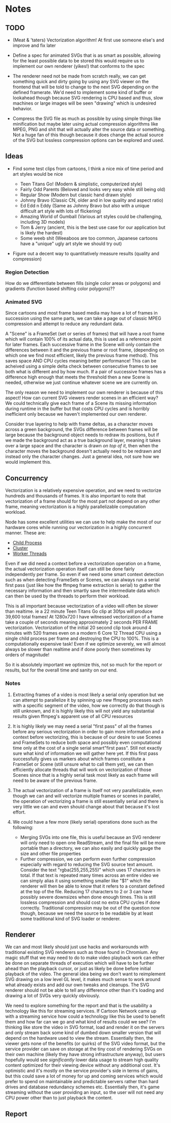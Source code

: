 # Notes

## TODO

* (Meat & 'taters) Vectorization algorithm! At first use someone else's and improve and fix later

* Define a spec for animated SVGs that is as smart as possible, allowing for the least possible data to be stored
  this would require us to implement our own renderer (yikes!) that conforms to the spec
  
* The renderer need not be made from scratch really, we can get something quick and dirty going by
  using any SVG viewer on the frontend that will be told to change to the next SVG depending on the defined framerate.
  We'd need to implement some kind of buffer or lookahead though because SVG rendering is CPU based and thus, slow
  machines or large images will be seen "drawing" which is undesired behavior.
  
* Compress the SVG file as much as possible by using simple things like minification but maybe later using
  actual compression algorithms like MPEG, PNG and shit that will actually alter the source data or something.
  Not a huge fan of this though because it does change the actual source of the SVG but lossless compression options
  can be explored and used.

## Ideas

* Find some test clips from cartoons, I think a nice mix of time period and art styles would be nice
    * Teen Titans Go! (Modern & simplistic, computerized style)
    * Fairly Odd Parents (Beloved and looks very easy while still being old)
    * Regular Show (Modern but classic hand drawn style)
    * Johnny Bravo (Classic CN, older and in low quality and aspect ratio)
    * Ed Edd n Eddy (Same as Johnny Bravo but also with a unique difficult art style with lots of flickering)
    * Amazing World of Gumball (Various art styles could be challenging, including 3D models)
    * Tom & Jerry (ancient, this is the best use case for our application but is likely the hardest)
    * Some weeb shit (Weeaboos are too common, Japanese cartoons have a "unique" ugly art style we should try out)

* Figure out a decent way to quantitatively measure results (quality and compression)

### Region Detection

How do we differentiate between fills (single color areas or polygons) and gradients (function based shifting color 
polygons)??

### Animated SVG

Since cartoons and most frame based media may have a lot of frames in succession using the same parts, we can take 
a page out of classic MPEG compression and attempt to reduce any redundant data.

A "Scene" is a FrameSet (set or series of frames) that will have a root frame which will contain 100% of its actual
data, this is used as a reference point for later frames. Each successive frame in the Scene will only contain the 
differences between it and the previous frame or root frame, (depending on which one we find most efficient, likely 
the previous frame method). This saves space AND CPU cycles meaning better performance! This can be acheived using a 
simple delta check between consecutive frames to see both what is different and by how much. If a pair of successive 
frames has a difference high enough that meets the threshold then a new Scene is needed, otherwise we just continue 
whatever scene we are currently on.

The only reason we need to implement our own renderer is because of this aspect! How can current SVG viewers render 
scenes in an efficient way? We could technically give each frame of a Scene its missing information during runtime 
in the buffer but that costs CPU cycles and is horribly inefficient only because we haven't implemented our own 
renderer.

Consider true layering to help with frame deltas, as a character moves across a green background, the SVGs difference
between frames will be large because the background object needs to redraw its positions, but if we made the background
act as a true background layer, meaning it takes over a large space and the character is drawn _on top of it_, then when
the character moves the background doesn't actually need to be redrawn and instead only the character changes. Just a 
general idea, not sure how we would implement this.

## Concurrency

Vectorization is a relatively expensive operation, and we need to vectorize hundreds and thousands of frames. It is 
also important to note that vectorization of a frame should for the most part not depend on any other frame, meaning 
vectorization is a highly parallelizable computation workload.

Node has some excellent utilities we can use to help make the most of our hardware cores while running our 
vectorization in a highly concurrent manner. These are:

* [Child Process](https://nodejs.org/api/child_process.html)
* [Cluster](https://nodejs.org/api/cluster.html)
* [Worker Threads](https://nodejs.org/api/worker_threads.html)

Even if we did need a context before a vectorization operation on a frame, the actual vectorization operation 
itself can still be done fairly independently per frame. So even if we need some smart context detection such as 
when detecting FrameSets or Scenes, we can always run a serial first pass (just like how the ffmpeg frame extraction 
is serial) to gather the necessary information and then smartly save the intermediate data which can then be used 
by the threads to perform their workload.

This is all important because vectorization of a video will often be slower than realtime. ie a 22 minute Teen Titans 
Go clip at 30fps will produce 39,600 total frames! At 1280x720 I have witnessed vectorization of a frame take a couple 
of seconds meaning approximately 2 seconds PER FRAME vectorization. Vectorization of the initial 20 second clip took 
around 4 minutes with 520 frames even on a modern 6 Core 12 Thread CPU using a single child process per frame and 
destroying the CPU to 100%. This is a computationally expensive task! Even if we optimize severely, we will almost 
always be slower than realtime and if done poorly then sometimes by orders of magnitude!

So it is absolutely important we optimize this, not so much for the report or results, but for the overall time 
and sanity on our end.


### Notes

1. Extracting frames of a video is most likely a serial only operation but we can attempt to parallelize it by
spinning up new ffmpeg processes each with a specific segment of the video, how we correctly do that though is still
unknown, and it is highly likely this will not yield any substantial results given ffmpeg's apparent use of all CPU
resources

2. It is highly likely we may need a serial "first pass" of all the frames before  any serious vectorization in order
to gain more information and a context before vectorizing, this is because of our desire to use Scenes and FrameSets
to reduce both space and possibly even computational time only at the cost of a single serial smart"first pass".
Still not exactly sure what kind of information we will gather here yet. If this first pass successfully gives us
markers about which frames constitute a FrameSet or Scene (still unsure what to call them yet), we can then
efficiently allocate threads that will work on vectorization of those Scenes since that is a highly serial task most
likely as each frame will need to be aware of the previous frame.

3. The actual vectorization of a frame is itself not very parallelizable, even though we can and will vectorize
multiple frames or scenes in parallel, the operation of vectorizing a frame is still essentially serial and there is
very little we can and even should change about that because it's lost effort.

4. We could have a few more (likely serial) operations done such as the following:
    * Merging SVGs into one file, this is useful because an SVG renderer will only need to open one ReadStream,
      and the final file will be more portable than a directory, we can also easily and quickly gauge the size and other
      file properties
    * Further compression, we can perform even further compression especially with regard to reducing the SVG source
      text amount. Consider the text "rgba(255,255,255)" which uses 17 characters in total. If that text is repeated 
      many times across an entire video we can simply alias it using something smaller like "$1" which the renderer
      will then be able to know that it refers to a constant defined at the top of the file. Reducing 17 characters
      to 2 or 3 can have possibly severe downsizes when done enough times. This is still lossless compression and should
      cost no extra CPU cycles if done correctly. Traditional compression may be out of the question now though, 
      because we need the source to be readable by at least some traditional kind of SVG loader or renderer.

## Renderer

We can and most likely should just use hacks and workarounds with traditional existing SVG renderers such as those 
found in Chromium. Any magic stuff that we may need to do to make video playback work can either be done on separate
threads of execution which will have to be further ahead than the playback cursor, or just as likely be done before 
initial playback of the video. The general idea being we don't want to reimplement SVG drawing on a low level GL level, 
it makes much sense to work around what already exists and add our own tweaks and cleanups. The SVG renderer should 
not be able to tell any difference other than it's loading and drawing a lot of SVGs very quickly obviously.

We need to explore something for the report and that is the usability a technology like this for streaming services. 
If Cartoon Network came up with a streaming service how could a technology like this be used to benefit them and 
how far can we go and what kind of results could we see? I'm thinking like store the video in SVG format, load and 
render it on the servers and only stream back some kind of dumbed down smaller version that will depend on the hardware 
used to view the stream. Essentially then, the viewer gets none of the benefits (or quirks) of the SVG video format, 
but the service provider can save on storage at the tiny cost of rendering SVGs on their own machine (likely they 
have strong infrastructure anyway), but users hopefully would see _significantly_ lower data usage to stream high 
quality content optimized for their viewing device without any additional cost. It's optimistic and it's mostly 
on the service provider's side in terms of gains, but this could save a lot of money for up and coming services which 
would prefer to spend on maintainable and predictable servers rather than hard drives and database redundancy schemes
etc. Essentially then, it's game streaming without the user providing an input, so the user will not need any CPU power 
other than to just playback the content.

## Report

